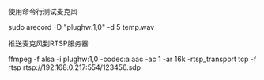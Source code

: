使用命令行测试麦克风

sudo arecord -D "plughw:1,0" -d 5 temp.wav

推送麦克风到RTSP服务器

ffmpeg -f alsa -i plughw:1,0 -codec:a aac -ac 1 -ar 16k -rtsp_transport tcp -f rtsp rtsp://192.168.0.217:554/123456.sdp
